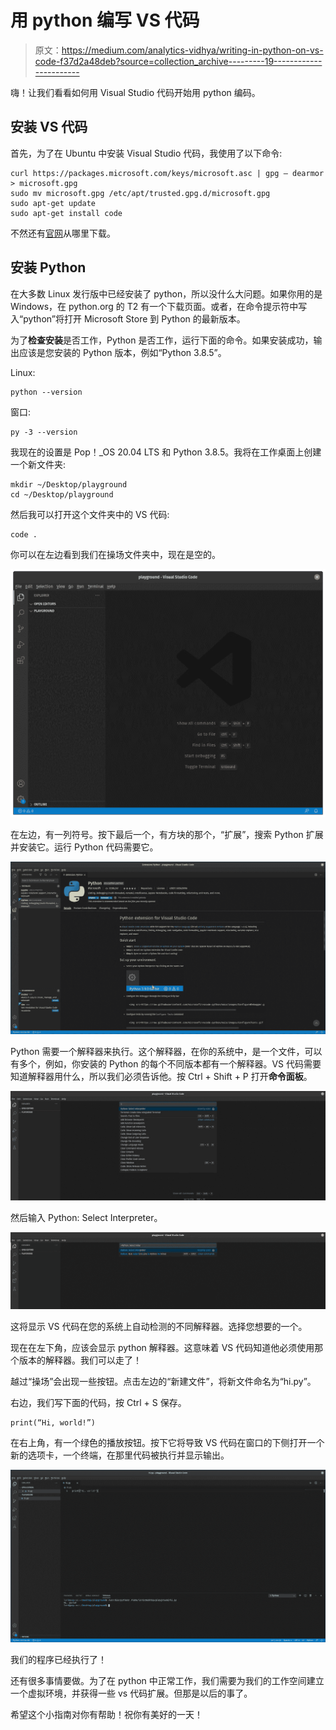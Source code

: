 # 用 python 编写 VS 代码

> 原文：<https://medium.com/analytics-vidhya/writing-in-python-on-vs-code-f37d2a48deb?source=collection_archive---------19----------------------->

嗨！让我们看看如何用 Visual Studio 代码开始用 python 编码。

## 安装 VS 代码

首先，为了在 Ubuntu 中安装 Visual Studio 代码，我使用了以下命令:

```
curl https://packages.microsoft.com/keys/microsoft.asc | gpg — dearmor > microsoft.gpg
sudo mv microsoft.gpg /etc/apt/trusted.gpg.d/microsoft.gpg
sudo apt-get update
sudo apt-get install code
```

不然还有[官网](https://code.visualstudio.com/#alt-downloads)从哪里下载。

## 安装 Python

在大多数 Linux 发行版中已经安装了 python，所以没什么大问题。如果你用的是 Windows，在 python.org 的 T2 有一个下载页面。或者，在命令提示符中写入“python”将打开 Microsoft Store 到 Python 的最新版本。

为了**检查安装**是否工作，Python 是否工作，运行下面的命令。如果安装成功，输出应该是您安装的 Python 版本，例如“Python 3.8.5”。

Linux:

```
python --version
```

窗口:

```
py -3 --version
```

我现在的设置是 Pop！_OS 20.04 LTS 和 Python 3.8.5。我将在工作桌面上创建一个新文件夹:

```
mkdir ~/Desktop/playground
cd ~/Desktop/playground
```

然后我可以打开这个文件夹中的 VS 代码:

```
code .
```

你可以在左边看到我们在操场文件夹中，现在是空的。

![](img/330a7bb85fd1c0c50d676018f53909a8.png)

在左边，有一列符号。按下最后一个，有方块的那个，“扩展”，搜索 Python 扩展并安装它。运行 Python 代码需要它。

![](img/09a2c1cc1348d2428e7cc41189ad5d91.png)

Python 需要一个解释器来执行。这个解释器，在你的系统中，是一个文件，可以有多个，例如，你安装的 Python 的每个不同版本都有一个解释器。VS 代码需要知道解释器用什么，所以我们必须告诉他。按 Ctrl + Shift + P 打开**命令面板**。

![](img/55e537745c0b5c7f55f0d5d0773296a2.png)

然后输入 Python: Select Interpreter。

![](img/67f30035ae96ab15ee6962ec7bd114ff.png)

这将显示 VS 代码在您的系统上自动检测的不同解释器。选择您想要的一个。

现在在左下角，应该会显示 python 解释器。这意味着 VS 代码知道他必须使用那个版本的解释器。我们可以走了！

越过“操场”会出现一些按钮。点击左边的“新建文件”，将新文件命名为“hi.py”。

右边，我们写下面的代码，按 Ctrl + S 保存。

```
print(“Hi, world!”)
```

在右上角，有一个绿色的播放按钮。按下它将导致 VS 代码在窗口的下侧打开一个新的选项卡，一个终端，在那里代码被执行并显示输出。

![](img/21ad34430a97c6193edac2ebc00003dd.png)

我们的程序已经执行了！

还有很多事情要做。为了在 python 中正常工作，我们需要为我们的工作空间建立一个虚拟环境，并获得一些 vs 代码扩展。但那是以后的事了。

希望这个小指南对你有帮助！祝你有美好的一天！